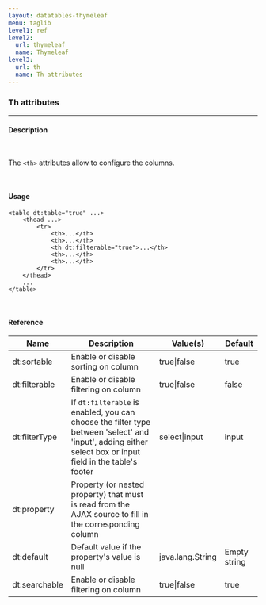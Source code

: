```yaml
---
layout: datatables-thymeleaf
menu: taglib
level1: ref
level2:
  url: thymeleaf
  name: Thymeleaf
level3:
  url: th
  name: Th attributes
---
```


<h3>Th attributes</h3>
<hr />

<h4>Description</h4>
<br />

The <code>&lt;th&gt;</code> attributes allow to configure the columns.

<br />
<h4>Usage</h4>

    <table dt:table="true" ...>
        <thead ...>
            <tr>
                <th>...</th>
                <th>...</th>
                <th dt:filterable="true">...</th>
                <th>...</th>
                <th>...</th>
            </tr>
        </thead>
        ...
    </table>

<br />
<h4>Reference</h4>

<table id="tableReference" class="table table-striped table-bordered">
  <thead>
    <tr>
      <th>Name</th>
      <th>Description</th>
      <th>Value(s)</th>
      <th>Default</th>
    </tr>
  </thead>
  <tbody>
  <tr>
    <td>dt:sortable</td>
    <td>Enable or disable sorting on column</td>
    <td>true|false</td>
    <td>true</td>
  </tr>
  <tr>
    <td>dt:filterable</td>
    <td>Enable or disable filtering on column</td>
    <td>true|false</td>
    <td>false</td>
  </tr>
  <tr>
    <td>dt:filterType</td>
    <td>If <code>dt:filterable</code> is enabled, you can choose the filter type between 'select' and 'input', adding either select box or input field in the table's footer</td>
    <td>select|input</td>
    <td>input</td>
  </tr>
  <tr>
    <td>dt:property</td>
    <td>Property (or nested property) that must is read from the AJAX source to fill in the corresponding column</td>
    <td></td>
    <td></td>
  </tr>
  <tr>
    <td>dt:default</td>
    <td>Default value if the property's value is null</td>
    <td>java.lang.String</td>
    <td>Empty string</td>
  </tr>
  <tr>
    <td>dt:searchable</td>
    <td>Enable or disable filtering on column</td>
    <td>true|false</td>
    <td>true</td>
  </tr>
  </tbody>
</table>

<link rel="stylesheet" href="//ajax.aspnetcdn.com/ajax/jquery.dataTables/1.9.4/css/jquery.dataTables.css" />
<script src="http://ajax.aspnetcdn.com/ajax/jquery.dataTables/1.9.4/jquery.dataTables.min.js">
</script>
<script src="/assets/js/site_reference.js">
</script>